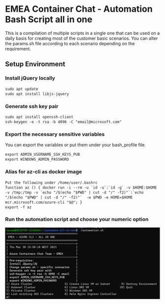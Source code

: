 # EMEA Container Chat - Automation Bash Script all in one

This is a compilation of multiple scripts in a single one that can be used on a daily basis for creating most of the customer basic scenarios.
You can alter the params.sh file according to each scenario depending on the requirement.

## Setup Environment

### Install jQuery locally
```
sudo apt update
sudo apt install libjs-jquery
```
### Generate ssh key pair
```
sudo apt install openssh-client
ssh-keygen -o -t rsa -b 4096 -C "email@microsoft.com"
```

### Export the necessary sensitive variables
You can export the variables or put them under your bash_profile file.
```
export ADMIN_USERNAME_SSH_KEYS_PUB
export WINDOWS_ADMIN_PASSWORD
```

### Alias for az-cli as docker image 
```
Put the following under /home/user/.bashrc
function az () { docker run -i --rm -u `id -u`:`id -g` -v $HOME:$HOME -v /tmp:/tmp -v `echo "/$(echo "$PWD" | cut -d "/" -f2)"`:`echo "/$(echo "$PWD" | cut -d "/" -f2)"`  -w $PWD -e HOME=$HOME mcr.microsoft.com/azure-cli "$@"; }
export -f az
```
### Run the automation script and choose your numeric option 
![automation](./assets/automation.png)